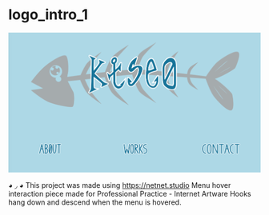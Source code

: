 # logo_intro_1

![My Image](screenshot.png)

◕ ◞ ◕ This project was made using https://netnet.studio
Menu hover interaction piece made for Professional Practice - Internet Artware
Hooks hang down and descend when the menu is hovered.
